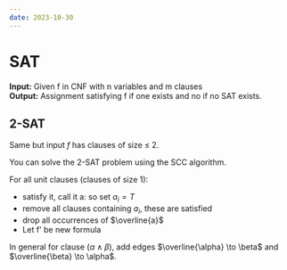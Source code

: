```yaml
---
date: 2023-10-30
---
```

# SAT
**Input:** Given f in CNF with n variables and m clauses \
**Output:** Assignment satisfying f if one exists and no if no SAT exists.

## 2-SAT
Same but input $f$ has clauses of size $\leq$ 2.

You can solve the 2-SAT problem using the SCC algorithm.

For all unit clauses (clauses of size 1):
- satisfy it, call it a: so set $a_i=T$
- remove all clauses containing $a_i$, these are satisfied
- drop all occurrences of $\overline{a}$
- Let f' be new formula

In general for clause $(\alpha \land \beta)$, add edges $\overline{\alpha} \to \beta$ and $\overline{\beta} \to \alpha$.